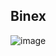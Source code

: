 <h2>Binex</h2>



![image](https://github.com/user-attachments/assets/fff70b34-e07f-4302-8fd3-0eb105c9ecb7)
